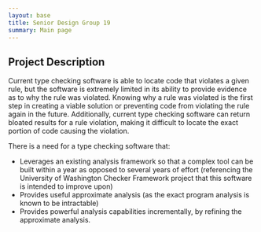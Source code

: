```yaml
---
layout: base
title: Senior Design Group 19
summary: Main page
---
```


## Project Description

Current type checking software is able to locate code that violates a given rule, but the software is extremely limited in its ability to provide evidence as to why the rule was violated. Knowing why a rule was violated is the first step in creating a viable solution or preventing code from violating the rule again in the future. Additionally, current type checking software can return bloated results for a rule violation, making it difficult to locate the exact portion of code causing the violation.

There is a need for a type checking software that:

* Leverages an existing analysis framework so that a complex tool can be built within a year as opposed to several years of effort (referencing the University of Washington Checker Framework project that this software is intended to improve upon)
* Provides useful approximate analysis (as the exact program analysis is known to be intractable)
* Provides powerful analysis capabilities incrementally, by refining the approximate analysis.

